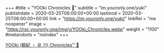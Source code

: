 +++
#title = "YOOki Chronicles 📜"
subtitle = "im.youronly.one/yuki"
publishdate = 2020-03-25T06:00:00+00:00
lastmod = 2020-03-25T06:00:00+00:00
link = "https://im.youronly.one/yuki/"
linkRel = "me noopener"
image = "https://rsc.youronly.one/img/y/YOOki_Chronicles.webp"
weight = "1100"
#metarobots = "noindex"
+++

[YOOki (柳紀 ・ 유 기) Chronicles™ 📜](https://im.youronly.one/yuki/ "YOOki (柳紀 ・ 유 기) Chronicles™ 📜")
